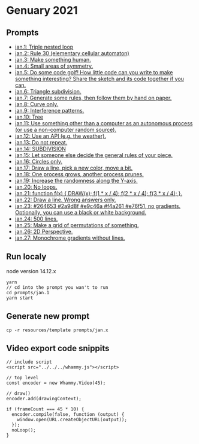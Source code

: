 # Genuary 2021

## Prompts
 - [jan.1: Triple nested loop](https://emericw.github.io/genuary2021/prompts/jan.1/dist/)
 - [jan.2: Rule 30 (elementary cellular automaton)](https://emericw.github.io/genuary2021/prompts/jan.2/dist/)
 - [jan.3: Make something human.](https://emericw.github.io/genuary2021/prompts/jan.3/dist/)
 - [jan.4: Small areas of symmetry.](https://emericw.github.io/genuary2021/prompts/jan.4/dist/)
 - [jan.5: Do some code golf! How little code can you write to make something interesting? Share the sketch and its code together if you can.](https://emericw.github.io/genuary2021/prompts/jan.5/dist/)
 - [jan.6: Triangle subdivision.](https://emericw.github.io/genuary2021/prompts/jan.6/dist/)
 - [jan.7: Generate some rules, then follow them by hand on paper.](https://emericw.github.io/genuary2021/prompts/jan.7/dist/)
 - [jan.8: Curve only.](https://emericw.github.io/genuary2021/prompts/jan.8/dist/)
 - [jan.9: Interference patterns.](https://emericw.github.io/genuary2021/prompts/jan.9/dist/)
 - [jan.10: Tree](https://emericw.github.io/genuary2021/prompts/jan.10/dist/)
 - [jan.11: Use something other than a computer as an autonomous process (or use a non-computer random source).](https://emericw.github.io/genuary2021/prompts/jan.11/dist/)
 - [jan.12: Use an API (e.g. the weather).](https://emericw.github.io/genuary2021/prompts/jan.12/dist/)
 - [jan.13: Do not repeat.](https://emericw.github.io/genuary2021/prompts/jan.13/dist/)
 - [jan.14: SUBDIVISION](https://emericw.github.io/genuary2021/prompts/jan.14/dist/)
 - [jan.15: Let someone else decide the general rules of your piece.](https://emericw.github.io/genuary2021/prompts/jan.15/dist/)
 - [jan.16: Circles only.](https://emericw.github.io/genuary2021/prompts/jan.16/dist/)
 - [jan.17: Draw a line, pick a new color, move a bit.](https://emericw.github.io/genuary2021/prompts/jan.17/dist/)
 - [jan.18: One process grows, another process prunes.](https://emericw.github.io/genuary2021/prompts/jan.18/dist/)
 - [jan.19: Increase the randomness along the Y-axis.](https://emericw.github.io/genuary2021/prompts/jan.19/dist/)
 - [jan.20: No loops.](https://emericw.github.io/genuary2021/prompts/jan.20/dist/)
 - [jan.21: function f(x) { DRAW(x); f(1 * x / 4); f(2 * x / 4); f(3 * x / 4); }.](https://emericw.github.io/genuary2021/prompts/jan.21/dist/)
 - [jan.22: Draw a line. Wrong answers only.](https://emericw.github.io/genuary2021/prompts/jan.22/dist/)
 - [jan.23: #264653 #2a9d8f #e9c46a #f4a261 #e76f51, no gradients. Optionally, you can use a black or white background.](https://emericw.github.io/genuary2021/prompts/jan.23/dist/)
 - [jan.24: 500 lines.](https://emericw.github.io/genuary2021/prompts/jan.24/dist/)
 - [jan.25: Make a grid of permutations of something.](https://emericw.github.io/genuary2021/prompts/jan.25/dist/)
 - [jan.26: 2D Perspective.](https://emericw.github.io/genuary2021/prompts/jan.26/dist/)
 - [jan.27: Monochrome gradients without lines.](https://emericw.github.io/genuary2021/prompts/jan.27/dist/)

## Run localy
node version 14.12.x
```
yarn
// cd into the prompt you wan't to run
cd prompts/jan.1
yarn start
```

## Generate new prompt
```
cp -r resources/template prompts/jan.x
```

## Video export code snippits
```
// include script
<script src="../../../whammy.js"></script>

// top level
const encoder = new Whammy.Video(45);

// draw()
encoder.add(drawingContext);

if (frameCount === 45 * 10) {
  encoder.compile(false, function (output) {
    window.open(URL.createObjectURL(output));
  });
  noLoop();
}
```
